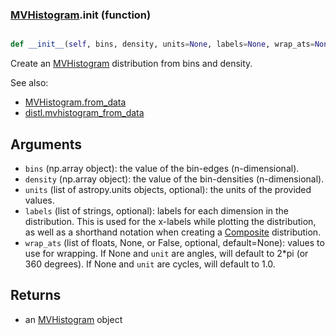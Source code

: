 ### [MVHistogram](MVHistogram.md).__init__ (function)


```py

def __init__(self, bins, density, units=None, labels=None, wrap_ats=None)

```



Create an [MVHistogram](MVHistogram.md) distribution from bins and density.

See also:

* [MVHistogram.from_data](MVHistogram.from_data.md)
* [distl.mvhistogram_from_data](distl.mvhistogram_from_data.md)

Arguments
--------------
* `bins` (np.array object): the value of the bin-edges (n-dimensional).
* `density` (np.array object): the value of the bin-densities (n-dimensional).
* `units` (list of astropy.units objects, optional): the units of the provided values.
* `labels` (list of strings, optional): labels for each dimension in the
    distribution.  This is used
    for the x-labels while plotting the distribution, as well as a shorthand
    notation when creating a [Composite](Composite.md) distribution.
* `wrap_ats` (list of floats, None, or False, optional, default=None): values to
    use for wrapping.  If None and `unit` are angles, will default to
    2*pi (or 360 degrees).  If None and `unit` are cycles, will default
    to 1.0.

Returns
--------
* an [MVHistogram](MVHistogram.md) object

